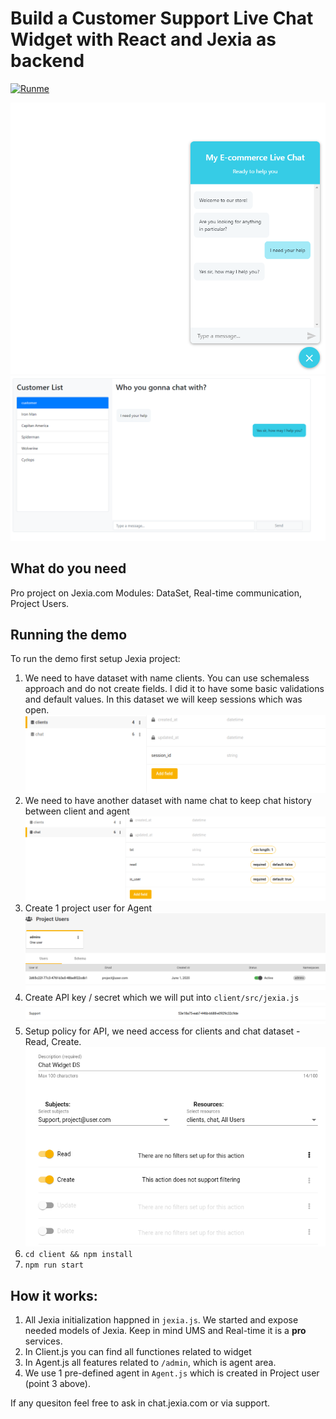 # Build a Customer Support Live Chat Widget with React and Jexia as backend

[![Runme](https://runme.io/static/button.svg)](https://runme.io/run?app_id=61b63f0c-a2fc-4076-817d-fe54be364402)

![Client](screenshot/screenshot_1.png)
![Agent](screenshot/screenshot_2.png)

## What do you need
Pro project on Jexia.com
Modules: DataSet, Real-time communication, Project Users.  

## Running the demo

To run the demo first setup Jexia project:

1. We need to have dataset with name clients. You can use schemaless approach and do not create fields. I did it to have some basic validations and default values. In this dataset we will keep sessions which was open. ![clients dataset](screenshot/project_ds.png)
2. We need to have another dataset with name chat to keep chat history between client and agent ![chat dataset](screenshot/project_chat.png)
3. Create 1 project user for Agent ![chat dataset](screenshot/ums.png)
4. Create API key / secret which we will put into `client/src/jexia.js` ![chat dataset](screenshot/api_key.png)
5. Setup policy for API, we need access for clients and chat dataset - Read, Create. ![chat dataset](screenshot/policy.png)
6. `cd client && npm install`
7. `npm run start`

## How it works:
1. All Jexia initialization happned in `jexia.js`. We started and expose needed models of Jexia. Keep in mind UMS and Real-time it is a **pro** services. 
2. In Client.js you can find all functiones related to widget
3. In Agent.js all features related to `/admin`, which is agent area. 
4. We use 1 pre-defined agent in `Agent.js` which is created in Project user (point 3 above). 

If any quesiton feel free to ask in chat.jexia.com or via support. 
